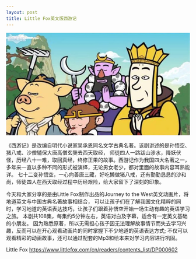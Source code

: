 ```yaml
---
layout: post
title: Little Fox英文版西游记
---
```


![JoyBus.TK](/public/xyj.jpg)

<p>
	《西游记》是改编自明代小说家吴承恩同名文学古典名著。该剧讲述的是孙悟空、猪八戒、沙僧辅保大唐高僧玄奘去西天取经，
  师徒四人一路跋山涉水，降妖伏怪，历经八十一难，取回真经，终修正果的故事。西游记作为我国四大名著之一，
  多年来一直以多种不同的形式被演绎，无论男女老少，都对里面的故事内容耳熟能详。
  七十二变孙悟空，一心向善唐三藏，好吃懒做猪八戒，还有勤勤恳恳的沙和尚，师徒四人在西天取经过程中历经艰险，给大家留下了深刻的印象。
  </p>

<p>
今天和大家分享的是由Little Fox制作出品的Journey to the West英文动画片，将地道英文与中国古典名著故事相结合，
可以让孩子们在了解我国文化精粹的同时，学习地道的英语表达技巧，让孩子们跟着孙悟空开始一场生动有趣的英语学习之旅。
本剧共108集，每集约5分钟左右，英语对白及字幕，适合有一定英文基础的小朋友。
因为熟悉原著，所以无需担心孩子因无法理解故事情节而失去学习兴趣，反而可以在开心观看动画片的同时掌握下不少地道的英语表达方式;
不仅可以观看精彩的动画故事，还可以通过配套的Mp3和绘本来对学习内容进行巩固。

Little Fox https://www.littlefox.com/cn/readers/contents_list/DP000602
</p>

